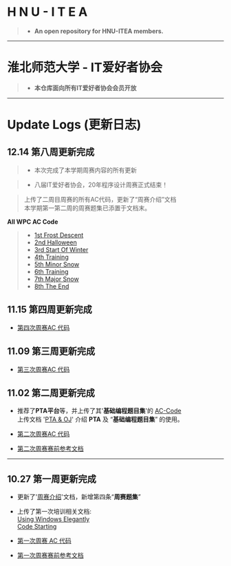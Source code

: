 # H N U - I T E A

>-  **An open repository for HNU-ITEA members.**

---

# 淮北师范大学 - IT爱好者协会  

>- **本仓库面向所有IT爱好者协会会员开放**

--- 

# Update Logs (更新日志)


## 12.14 第八周更新完成

>- 本次完成了本学期周赛内容的所有更新

>- 八届IT爱好者协会，20年程序设计周赛正式结束！

> 上传了二周目周赛的所有AC代码，更新了“周赛介绍”文档  
> 本学期第一第二周的周赛题集已添置于文档末。



 **All WPC AC Code**  

>- [1st Frost Descent][1stAC-Code]   
>- [2nd Halloween][2ndAC-Code]  
>- [3rd Start Of Winter][3rdAC-Code]  
>- [4th Training][4thAC-Code]    
>- [5th Minor Snow][5thAC-Code]  
>- [6th Training][6thAC-Code]  
>- [7th Major Snow][7thAC-Code]  
>- [8th The End][8thAC-Code]

## 11.15 第四周更新完成

- [第四次周赛AC 代码][4thAC-Code]

## 11.09 第三周更新完成

- [第三次周赛AC 代码][3rdAC-Code]


## 11.02 第二周更新完成

- 推荐了**PTA平台**等，并上传了其'**基础编程题目集**'的 [AC-Code][BasicProgramming]  
  上传文档 '[PTA & OJ][PTA&OJ]' 介绍 **PTA** 及 “**基础编程题目集**” 的使用。

- [第二次周赛AC 代码][2ndAC-Code]
 
- [第二次周赛赛前参考文档][2ndPreview]


---

## 10.27 第一周更新完成

- 更新了'[周赛介绍][IntroWPC]'文档，新增第四条“**周赛题集**”
  
- 上传了第一次培训相关文档:  
  [Using Windows Elegantly][UWE]  
  [Code Starting][CodeS]
  
- [第一次周赛 AC 代码][1stAC-Code]

- [第一次周赛赛前参考文档][1stPreview]







[PTA&OJ]: https://github.com/Class-17/HNU-ITEA/blob/master/Document/PTA%26OJ.pdf

[BasicProgramming]: https://github.com/Class-17/HNU-ITEA/tree/master/Basic_Programming

[2ndPreview]: https://github.com/Class-17/HNU-ITEA/blob/master/WPC/2nd-Halloween/Preview.md

[UWE]: https://github.com/Class-17/HNU-ITEA/blob/master/WPC/1st-FrostDescent/Training/UsingWindowsElegantly.md

[CodeS]: https://github.com/Class-17/HNU-ITEA/blob/master/WPC/1st-FrostDescent/Training/CodeStarting.md


[1stPreview]: https://github.com/Class-17/HNU-ITEA/blob/master/WPC/1st-FrostDescent/Preview.md

[IntroWPC]: https://github.com/Class-17/HNU-ITEA/blob/master/Introduction_To_WPC.md


[1stAC-Code]: https://github.com/Class-17/HNU-ITEA/tree/master/WPC/1st-FrostDescent/AC-Code

[2ndAC-Code]: https://github.com/Class-17/HNU-ITEA/tree/master/WPC/2nd-Halloween/AC-Code

[3rdAC-Code]: https://github.com/Class-17/HNU-ITEA/tree/master/WPC/3rd-StartOfWinter/AC-Code

[4thAC-Code]: https://github.com/Class-17/HNU-ITEA/tree/master/WPC/4th-Training/AC-Code

[5thAC-Code]: https://github.com/Class-17/HNU-ITEA/tree/master/WPC/5th-MinorSnow/AC-Code

[6thAC-Code]: https://github.com/Class-17/HNU-ITEA/tree/master/WPC/6th-Training/AC-Code

[7thAC-Code]: https://github.com/Class-17/HNU-ITEA/tree/master/WPC/7th-MajorSnow/AC-Code

[8thAC-Code]: https://github.com/Class-17/HNU-ITEA/tree/master/WPC/8th-TheEnd/AC-Code
